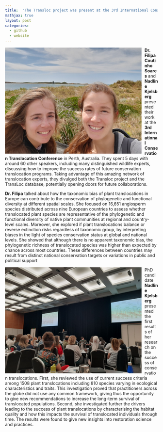 ```yaml
---
title:  "The Transloc project was present at the 3rd International Conservation Translocation Conference!"
mathjax: true
layout: post
categories: 
  - github
  - website
---
```


<img align="left" width="450" height="350" style="margin-right: 10px" src="https://raw.githubusercontent.com/ConservationTranslocation/images/main/transloc/ICTC2023_1.jpg">    **Dr. Filipa Coutinho Soares** and **Nadline Kjelsberg** presented their work at the **3rd International Conservation Translocation Conference** in Perth, Australia. They spent 5 days with around 60 other speakers, including many distinguished wildlife experts, discussing how to improve the success rates of future conservation translocation programs. Taking advantage of this amazing network of translocation experts, they divulged both the Transloc project and the TransLoc database, potentially opening doors for future collaborations.

**Dr. Filipa** talked about how the taxonomic bias of plant translocations in Europe can contribute to the conservation of phylogenetic and functional diversity at different spatial scales. She focused on 16,651 angiosperm species distributed across nine European countries to assess whether translocated plant species are representative of the phylogenetic and functional diversity of native plant communities at regional and country-level scales. Moreover, she explored if plant translocations balance or reverse extinction risks regardless of taxonomic group, by interpreting biases in the light of species conservation status at global and national levels. She showed that although there is no apparent taxonomic bias, the phylogenetic richness of translocated species was higher than expected by chance across most countries. These differences between countries may result from distinct national conservation targets or variations in public and political support

<img align="left" width="450" height="350" style="margin-right: 10px" src="https://raw.githubusercontent.com/ConservationTranslocation/images/main/transloc/ICTC2023_2.jpg">     PhD candidate **Nadline Kjelsberg** presented the first results of her research on the success of conservation translocations. First, she reviewed the use of current success criteria among 1508 plant translocations including 810 species varying in ecological characteristics and traits. This investigation proved that practitioners across the globe did not use any common framework, giving thus the opportunity to give new recommendations to increase the long-term survival of translocated populations. Second, she investigated further the drivers leading to the success of plant translocations by characterising the habitat quality and how this impacts the survival of translocated individuals through time. The results were found to give new insights into restoration science and practices.
